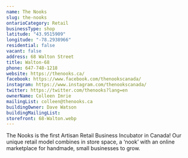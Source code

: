 ```yaml
---
name: The Nooks
slug: the-nooks
ontarioCategory: Retail
businessType: shop
latitude: "43.9515909"
longitude: "-78.2938966"
residential: false
vacant: false
address: 68 Walton Street
title: Walton-68
phone: 647-748-1218
website: https://thenooks.ca/
facebook: https://www.facebook.com/thenookscanada/
instagram: https://www.instagram.com/thenookscanada/
twitter: https://twitter.com/thenooks?lang=en
ownerName: Colleen Imrie
mailingList: colleen@thenooks.ca
buildingOwner: Dave Watson
buildingMailingList:
storefront: 68-Walton.webp
---
```


The Nooks is the first Artisan Retail Business Incubator in Canada! Our unique retail model combines in store space, a
‘nook’ with an online marketplace for handmade, small businesses to grow.
